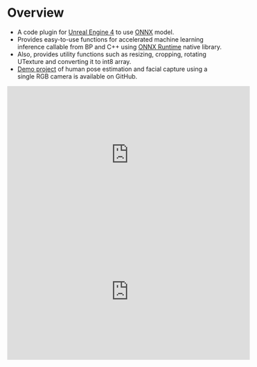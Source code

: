 # Overview

- A code plugin for [Unreal Engine 4](https://www.unrealengine.com/) to use [ONNX](https://onnx.ai/) model.
- Provides easy-to-use functions for accelerated machine learning inference callable from BP and C++ using [ONNX Runtime](https://onnxruntime.ai/) native library.
- Also, provides utility functions such as resizing, cropping, rotating UTexture and converting it to int8 array.
- [Demo project](./demo-project-overview) of human pose estimation and facial capture using a single RGB camera is available on GitHub.  

<iframe width="560" height="315" src="https://www.youtube.com/embed/6mTJ3ZceVrs" title="YouTube video player" frameborder="0" allow="accelerometer; autoplay; clipboard-write; encrypted-media; gyroscope; picture-in-picture" allowfullscreen></iframe>

<iframe width="560" height="315" src="https://www.youtube.com/embed/sTSlhYOePDE" title="YouTube video player" frameborder="0" allow="accelerometer; autoplay; clipboard-write; encrypted-media; gyroscope; picture-in-picture" allowfullscreen></iframe>